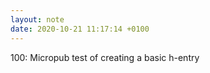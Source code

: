 ```yaml
---
layout: note
date: 2020-10-21 11:17:14 +0100
---
```


100: Micropub test of creating a basic h-entry
